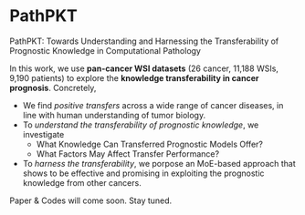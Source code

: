 # PathPKT
PathPKT: Towards Understanding and Harnessing the Transferability of Prognostic Knowledge in Computational Pathology

In this work, we use **pan-cancer WSI datasets** (26 cancer, 11,188 WSIs, 9,190 patients) to explore the **knowledge transferability in cancer prognosis**. Concretely, 
- We find *positive transfers* across a wide range of cancer diseases, in line with human understanding of tumor biology.
- To *understand the transferability of prognostic knowledge*, we investigate
  - What Knowledge Can Transferred Prognostic Models Offer?
  - What Factors May Affect Transfer Performance?
- To *harness the transferability*, we porpose an MoE-based approach that shows to be effective and promising in exploiting the prognostic knowledge from other cancers.

Paper & Codes will come soon. Stay tuned.
